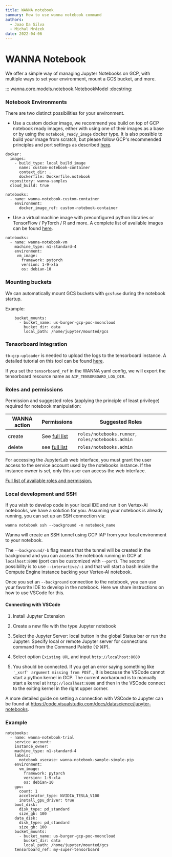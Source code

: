 ```yaml
---
title: WANNA notebook
summary: How to use wanna notebook command
authors:
  - Joao Da Silva
  - Michal Mrázek
date: 2022-04-06
---
```

  
# WANNA Notebook
We offer a simple way of managing Jupyter Notebooks on GCP, with multiple ways
to set your environment, mount a GCS bucket, and more.

::: wanna.core.models.notebook.NotebookModel
    :docstring:

### Notebook Environments
There are two distinct possibilities for your environment.

- Use a custom docker image, we recommend you build on top of GCP notebook ready images, either with
using one of their images as a base or by using the `notebook_ready_image` docker type. 
  It is also possible to build your image from scratch, but please follow GCP's recommended 
  principles and port settings as described [here](https://cloud.google.com/vertex-ai/docs/workbench/user-managed/custom-container).
```
docker:
  images:
    - build_type: local_build_image
      name: custom-notebook-container
      context_dir: .
      dockerfile: Dockerfile.notebook
  repository: wanna-samples
  cloud_build: true

notebooks:
  - name: wanna-notebook-custom-container
    environment:
      docker_image_ref: custom-notebook-container
```  
- Use a virtual machine image with preconfigured python libraries or TensorFlow / PyTorch / R and more.
A complete list of available images can be found [here](https://cloud.google.com/vertex-ai/docs/workbench/user-managed/images).

```
notebooks:
  - name: wanna-notebook-vm
    machine_type: n1-standard-4
    environment:
     vm_image:
       framework: pytorch
       version: 1-9-xla
       os: debian-10
```    
### Mounting buckets
We can automatically mount GCS buckets with `gcsfuse` during the notebook startup.

Example:
``` 
    bucket_mounts:
      - bucket_name: us-burger-gcp-poc-mooncloud
        bucket_dir: data
        local_path: /home/jupyter/mounted/gcs
``` 

### Tensorboard integration
`tb-gcp-uploader` is needed to upload the logs to the tensorboard instance. A detailed
tutorial on this tool can be found [here](https://cloud.google.com/vertex-ai/docs/experiments/tensorboard-overview).

If you set the `tensorboard_ref` in the WANNA yaml config, we will export the tensorboard resource name
as `AIP_TENSORBOARD_LOG_DIR`.

### Roles and permissions
Permission and suggested roles (applying the principle of least privilege) required for notebook manipulation:

| WANNA action  | Permissions | Suggested Roles  |
| -----------   | ----------- | ------ |
| create  | See [full list](https://cloud.google.com/vertex-ai/docs/workbench/user-managed/iam)      | `roles/notebooks.runner`, `roles/notebooks.admin`     |
| delete  | see [full list](https://cloud.google.com/vertex-ai/docs/workbench/user-managed/iam)       | `roles/notebooks.admin`       |

For accessing the JupyterLab web interface, you must grant the user access to the service account used by the notebooks instance. 
If the instance owner is set, only this user can access the web interface.

[Full list of available roles and permission.](https://cloud.google.com/vertex-ai/docs/workbench/user-managed/iam)

### Local development and SSH
If you wish to develop code in your local IDE and run it on Vertex-AI notebooks, we have a solution for you.
Assuming your notebook is already running, you can set up an SSH connection via:

```
wanna notebook ssh --background -n notebook_name
```

Wanna will create an SSH tunnel using GCP IAP from your local environment to your notebook.

The `--background/-b` flag means that the tunnel will be created in the background and you can 
access the notebook running in GCP at `localhost:8080` (port can be customized with `--port`).
The second possibility is to use `--interactive/-i` and that will start a bash inside the Compute Engine
instance backing your Vertex-AI notebook.

Once you set an `--background` connection to the notebook, you can use your favorite IDE to develop
in the notebook. Here we share instructions on how to use VSCode for this.

#### Connecting with VSCode
1. Install Jupyter Extension 
2. Create a new file with the type Jupyter notebook
3. Select the Jupyter Server: local button in the global Status bar or run the 
   Jupyter: Specify local or remote Jupyter server for connections command from the Command Palette (⇧⌘P).
   
4. Select option `Existing URL` and input `http://localhost:8080`
5. You should be connected. If you get an error saying something like `'_xsrf' argument missing from POST.`,
it is because the VSCode cannot start a python kernel in GCP. The current workaround is to manually start
   a kernel at `http://localhost:8080` and then in the VSCode connect to the exiting kernel in the right upper corner.
   

A more detailed guide on setting a connection with VSCode to Jupyter can be found at https://code.visualstudio.com/docs/datascience/jupyter-notebooks.


### Example
```
notebooks:
  - name: wanna-notebook-trial
    service_account:
    instance_owner: 
    machine_type: n1-standard-4
    labels:
      notebook_usecase: wanna-notebook-sample-simple-pip
    environment:
      vm_image:
        framework: pytorch
        version: 1-9-xla
        os: debian-10
    gpu:
      count: 1
      accelerator_type: NVIDIA_TESLA_V100
      install_gpu_driver: true
    boot_disk:
      disk_type: pd_standard
      size_gb: 100
    data_disk:
      disk_type: pd_standard
      size_gb: 100
    bucket_mounts:
      - bucket_name: us-burger-gcp-poc-mooncloud
        bucket_dir: data
        local_path: /home/jupyter/mounted/gcs
    tensorboard_ref: my-super-tensorboard
```
